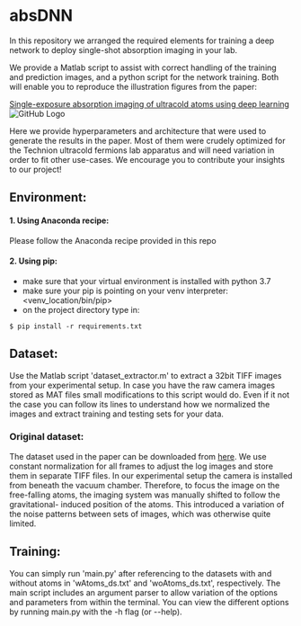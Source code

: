 
# absDNN

In this repository we arranged the required elements for training a deep network to deploy single-shot 
absorption imaging in your lab.

We provide a Matlab script to assist with correct handling of the training and prediction images, and
a python script for the network training. Both will enable you to reproduce the illustration figures 
from the paper:

[Single-exposure absorption imaging of ultracold atoms using deep learning](https://arxiv.org/abs/wait4it)
![GitHub Logo](sample_image.png)

Here we provide hyperparameters and architecture that were used to generate the results in the paper. 
Most of them were crudely optimized for the Technion ultracold fermions lab apparatus and will need 
variation in order to fit other use-cases. We encourage you to contribute your insights to our project!

## Environment:
#### 1. Using Anaconda recipe:
Please follow the Anaconda recipe provided in this repo

#### 2. Using pip:
* make sure that your virtual environment is installed with python 3.7
* make sure your pip is pointing on your venv interpreter: <venv_location/bin/pip>
* on the project directory type in:
```
$ pip install -r requirements.txt 
```

## Dataset:
Use the Matlab script 'dataset_extractor.m' to extract a 32bit TIFF images from your experimental setup.
In case you have the raw camera images stored as MAT files small modifications to this script would do.
Even if it not the case you can follow its lines to understand how we normalized the images and extract
training and testing sets for your data.

### Original dataset:
The dataset used in the paper can be downloaded from [here](https://www.dropbox.com/wait4it). We use 
constant normalization for all frames to adjust the log images and store them in separate TIFF files.
In our experimental setup the camera is installed from beneath the vacuum chamber. Therefore, to focus 
the image on the free-falling atoms, the imaging system was manually shifted to follow the gravitational-
induced position of the atoms. This introduced a variation of the noise patterns between sets of images, 
which was otherwise quite limited.

## Training:
You can simply run 'main.py' after referencing to the datasets with and without atoms in 'wAtoms_ds.txt'
and 'woAtoms_ds.txt', respectively.
The main script includes an argument parser to allow variation of the options and parameters from within the terminal.
You can view the different options by running main.py with the -h flag (or --help).  